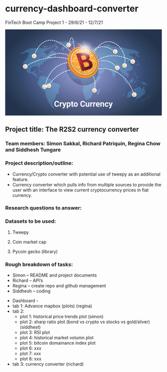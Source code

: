 # currency-dashboard-converter

FinTech Boot Camp Project 1 - 29/6/21 - 12/7/21

![bitcoin-world-map](Images/bitcoin_world_map.png)

## Project title: The R2S2 currency converter 

### Team members: Simon Sakkal, Richard Patriquin, Regina Chow and Siddhesh Tungare

### Project description/outline:

* Currency/Crypto converter with potential use of tweepy as an additional feature.
* Currency converter which pulls info from multiple sources to provide the user with an interface to view current cryptocurrency prices in fiat currency.

### Research questions to answer:

### Datasets to be used:

1. Tweepy

2. Coin market cap

3. Pycoin gecko (library)

### Rough breakdown of tasks:

* Simon – README and project documents
* Richard – API’s
* Regina – create repo and github management
* Siddhesh – coding

- Dashboard -
- tab 1: Advance mapbox (plots) (regina)
- tab 2:  
    - plot 1: historical price trends plot (simon)
    - plot 2: sharp ratio plot (bond vs crypto vs stocks vs gold/sliver) (siddhest)
    - plot 3: RSI plot
    - plot 4: historical market volumn plot
    - plot 5: bitcoin domainance index plot
    - plot 6: xxx
    - plot 7: xxx 
    - plot 8: xxx
- tab 3: currency converter (richard)
